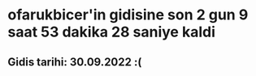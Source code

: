 # ofarukbicer'in gidisine son 2 gun 9 saat 53 dakika 28 saniye kaldi

## Gidis tarihi: 30.09.2022 :(